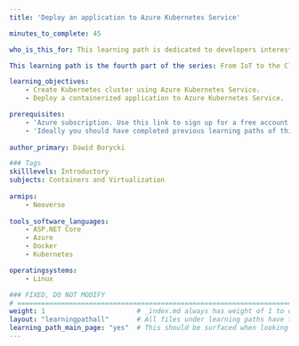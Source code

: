 ```yaml
---
title: 'Deploy an application to Azure Kubernetes Service'

minutes_to_complete: 45

who_is_this_for: This learning path is dedicated to developers interested in learning how to deploy applications to Azure Kubernetes Cluster powered by arm64-based virtual machines.

This learning path is the fourth part of the series: From IoT to the Cloud.

learning_objectives: 
    - Create Kubernetes cluster using Azure Kubernetes Service.
    - Deploy a containerized application to Azure Kubernetes Service.

prerequisites:
    - 'Azure subscription. Use this link to sign up for a free account: https://azure.microsoft.com/en-us/free/.'
    - 'Ideally you should have completed previous learning paths of this series.'
  
author_primary: Dawid Borycki

### Tags
skilllevels: Introductory
subjects: Containers and Virtualization
    
armips:
    - Neoverse
    
tools_software_languages:
    - ASP.NET Core    
    - Azure
    - Docker
    - Kubernetes

operatingsystems:
    - Linux

### FIXED, DO NOT MODIFY
# ================================================================================
weight: 1                       # _index.md always has weight of 1 to order correctly
layout: "learningpathall"       # All files under learning paths have this same wrapper
learning_path_main_page: "yes"  # This should be surfaced when looking for related content. Only set for _index.md of learning path content.
---
```

